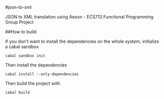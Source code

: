 #json-to-xml

JSON to XML translation using Aeson - ECS713 Functional Programming Group Project

##How to build

If you don't want to install the dependencies on the whole system, initialize a
cabal sandbox

    cabal sandbox init

Then install the dependencies

    cabal install --only-dependencies

Then build the project with

    cabal build
